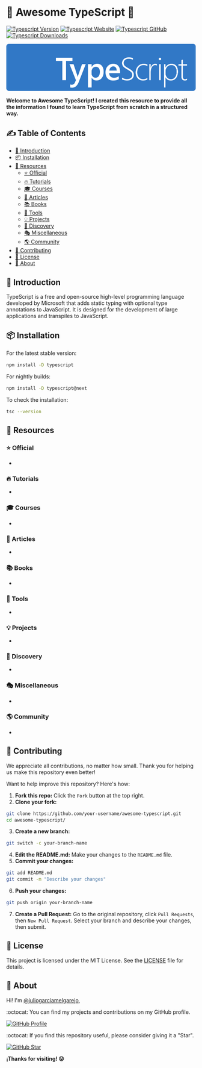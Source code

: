 # :star2: Awesome TypeScript :rocket:

[![Typescript Version](https://img.shields.io/npm/v/typescript?color=green&labelColor=black&label=Version)](https://www.npmjs.com/package/typescript)
[![Typescript Website](https://img.shields.io/website?url=https%3A%2F%2Fwww.typescriptlang.org%2F&up_message=Official&label=Website&labelColor=black&up_color=red)](https://www.typescriptlang.org/)
[![Typescript GitHub](https://img.shields.io/website?url=https%3A%2F%2Fgithub.com%2Fmicrosoft%2Ftypescript%2F&up_message=Typescript&up_color=blue&labelColor=black&label=GitHub)](https://github.com/microsoft/typescript/)
[![Typescript Downloads](https://img.shields.io/npm/dw/typescript.svg?color=FFD300&labelColor=black&label=Downloads)](https://www.npmjs.com/package/typescript)

![Typescript Banner](/media/ts-banner.png)

**Welcome to Awesome TypeScript! I created this resource to provide all the information I found to learn TypeScript from scratch in a structured way.**

## :writing_hand: Table of Contents

- [:rocket: Introduction](#introduction)
- [:package: Installation](#installation)
- [:link: Resources](#resources)
  - [:star: Official](#official)
  - [:fire: Tutorials](#tutorials)
  - [:mortar_board: Courses](#courses)
  - [:memo: Articles](#articles)
  - [:books: Books](#books)
  - [:dart: Tools](#tools)
  - [:bulb: Projects](#projects)
  - [:mag_right: Discovery](#discovery)
  - [:performing_arts: Miscellaneous](#miscellaneous)
  - [:earth_americas: Community](#community)
- [:handshake: Contributing](#contributing)
- [:scroll: License](#license)
- [:sparkling_heart: About](#about)

<a id="Introduction"></a>
## :rocket: Introduction

TypeScript is a free and open-source high-level programming language developed by Microsoft that adds static typing with optional type annotations to JavaScript. It is designed for the development of large applications and transpiles to JavaScript.

<a id="Installation"></a>
## :package: Installation

For the latest stable version:

  ```bash
  npm install -D typescript
  ```

For nightly builds:

  ```bash
  npm install -D typescript@next
  ```

To check the installation:

  ```bash
  tsc --version
  ```

<a id="Resources"></a>
## :link: Resources

<a id="Official"></a>
### :star: Official

-

<a id="Tutorials"></a>
### :fire: Tutorials

-

<a id="Courses"></a>
### :mortar_board: Courses

-

<a id="Articles"></a>
### :memo: Articles

-

<a id="Books"></a>
### :books: Books

-

<a id="Tools"></a>
### :dart: Tools

-

<a id="Projects"></a>
### :bulb: Projects

-

<a id="Discovery"></a>
### :mag_right: Discovery

-

<a id="Miscellaneous"></a>
### :performing_arts: Miscellaneous

-

<a id="Community"></a>
### :earth_americas: Community

-

<a id="Contributing"></a>
## :handshake: Contributing

We appreciate all contributions, no matter how small. Thank you for helping us make this repository even better!

Want to help improve this repository? Here's how:

1. **Fork this repo:** Click the ```Fork``` button at the top right.
2. **Clone your fork:**
  ```bash
  git clone https://github.com/your-username/awesome-typescript.git
  cd awesome-typescript/
  ```
3. **Create a new branch:**
  ```bash
  git switch -c your-branch-name
  ```
4. **Edit the README.md:** Make your changes to the ```README.md``` file.
5. **Commit your changes:**
  ```bash
  git add README.md
  git commit -m "Describe your changes"
  ```
6. **Push your changes:**
  ```bash
  git push origin your-branch-name
  ```
7. **Create a Pull Request:** Go to the original repository, click ```Pull Requests```, then ```New Pull Request```. Select your branch and describe your changes, then submit.

<a id="License"></a>
## :scroll: License

This project is licensed under the MIT License. See the [LICENSE](./LICENSE.txt) file for details.

<a id="About"></a>
## :sparkling_heart: About

Hi! I'm [@juliogarciamelgarejo](https://github.com/juliogarciamelgarejo/README.txt), 

:octocat: You can find my projects and contributions on my GitHub profile.

[![GitHub Profile](https://img.shields.io/badge/GitHub-VISIT_PROFILE-14a1f6?style=for-the-badge&logo=github&logoColor=white&labelColor=black)](https://github.com/juliogarciamelgarejo)

:octocat: If you find this repository useful, please consider giving it a "Star".

[![GitHub Star](https://img.shields.io/badge/GitHub-Give_a_Star-yellow?style=for-the-badge&logo=github&logoColor=white&labelColor=black)](https://github.com/juliogarciamelgarejo/learn-typescript/stargazers)

**¡Thanks for visiting! :stuck_out_tongue_closed_eyes:**
